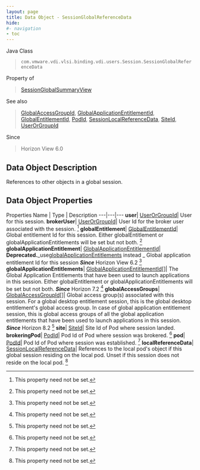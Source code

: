 ```yaml
---
layout: page
title: Data Object - SessionGlobalReferenceData
hide:
#- navigation
- toc
---
```






Java Class
> `com.vmware.vdi.vlsi.binding.vdi.users.Session.SessionGlobalReferenceData`

Property of
> [SessionGlobalSummaryView](vdi.users.Session.SessionGlobalSummaryView.md#field_detail)

See also
> [GlobalAccessGroupId](vdi.entity.GlobalAccessGroupId.md), [GlobalApplicationEntitlementId](vdi.entity.GlobalApplicationEntitlementId.md), [GlobalEntitlementId](vdi.entity.GlobalEntitlementId.md), [PodId](vdi.entity.PodId.md), [SessionLocalReferenceData](vdi.users.Session.SessionLocalReferenceData.md), [SiteId](vdi.entity.SiteId.md), [UserOrGroupId](vdi.entity.UserOrGroupId.md)

Since
> Horizon View 6.0


## Data Object Description

References to other objects in a global session.

## Data Object Properties
Properties
Name |  Type |  Description
---|---|---
**user**| [UserOrGroupId](vdi.entity.UserOrGroupId.md)|  User for this session.
**brokerUser**| [UserOrGroupId](vdi.entity.UserOrGroupId.md)|  User Id for the broker user associated with the session. [^1]
**globalEntitlement**| [GlobalEntitlementId](vdi.entity.GlobalEntitlementId.md)|  Global entitlement Id for this session. Either globalEntitlement or globalApplicationEntitlements will be set but not both. [^1]
**globalApplicationEntitlement**| [GlobalApplicationEntitlementId](vdi.entity.GlobalApplicationEntitlementId.md)| **Deprecated.**_use[globalApplicationEntitlements](vdi.users.Session.SessionGlobalReferenceData.md#globalApplicationEntitlements) instead _ Global application entitlement Id for this session  **_Since_** Horizon View 6.2 [^1]
**globalApplicationEntitlements**| [GlobalApplicationEntitlementId[]](vdi.entity.GlobalApplicationEntitlementId.md)|  The Global Application Entitlements that have been used to launch applications in this session. Either globalEntitlement or globalApplicationEntitlements will be set but not both.  **_Since_** Horizon 7.2 [^1]
**globalAccessGroups**| [GlobalAccessGroupId[]](vdi.entity.GlobalAccessGroupId.md)|  Global access group(s) associated with this session. For a global desktop entitlement session, this is the global desktop entitlement's global access group. In case of global application entitlement session, this is global access groups of all the global application entitlements that have been used to launch applications in this session.  **_Since_** Horizon 8.2 [^1]
**site**| [SiteId](vdi.entity.SiteId.md)|  Site Id of Pod where session landed.
**brokeringPod**| [PodId](vdi.entity.PodId.md)|  Pod Id of Pod where session was brokered. [^1]
**pod**| [PodId](vdi.entity.PodId.md)|  Pod Id of Pod where session was established. [^1]
**localReferenceData**| [SessionLocalReferenceData](vdi.users.Session.SessionLocalReferenceData.md)|  References to the local pod's object if this global session residing on the local pod. Unset if this session does not reside on the local pod. [^1]


 


[^1]: This property need not be set.